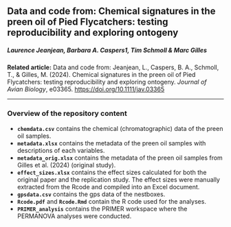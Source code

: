 ## Data and code from: Chemical signatures in the preen oil of Pied Flycatchers: testing reproducibility and exploring ontogeny
##### Laurence Jeanjean, Barbara A. Caspers1, Tim Schmoll & Marc Gilles

**Related article:** Data and code from: Jeanjean, L., Caspers, B. A., Schmoll, T., & Gilles, M. (2024).
Chemical signatures in the preen oil of Pied Flycatchers: testing reproducibility and exploring ontogeny. *Journal of Avian Biology*, e03365.
<https://doi.org/10.1111/jav.03365>

***

### Overview of the repository content

* **`chemdata.csv`** contains the chemical (chromatographic) data of the preen oil samples.
* **`metadata.xlsx`** contains the metadata of the preen oil samples with descriptions of each variables.
* **`metadata_orig.xlsx`** contains the metadata of the preen oil samples from Gilles et al. (2024) (original study).
* **`effect_sizes.xlsx`** contains the effect sizes calculated for both the original paper and the replication study. The effect sizes were manually extracted from the Rcode and compiled into an Excel document.
* **`gpsdata.csv`** contains the gps data of the nestboxes. 
* **`Rcode.pdf`** and **`Rcode.Rmd`** contain the R code used for the analyses.
* **`PRIMER_analysis`** contains the PRIMER workspace where the PERMANOVA analyses were conducted.
